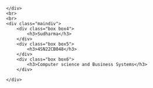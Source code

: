 <!DOCTYPE html>
<html lang="en">
<head>
    <meta charset="UTF-8">
    <meta name="viewport" content="width=device-width, initial-scale=1.0">
    <title>Document</title>
    <link rel="stylesheet" href="style.css">
</head>
<body>
    <div class="maindiv">
        <div class="box box1"></div>
        <div class="box box2">
            <div class="c1"></div>
        </div>
        <div class="box box3"></div>

    </div>
    <br>
    <br>
    <div class="maindiv">
        <div class="box box4">
            <h3>Sudharma</h3>
        </div>
        <div class="box box5">
            <h3>4SN22CB048</h3>
        </div>
        <div class="box box6">
            <h3>Computer science and Business Systems</h3>
        </div>

    </div>
</body>
</html>
